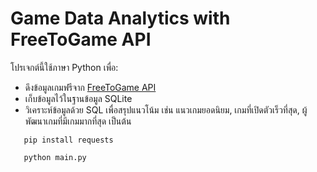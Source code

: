 # Game Data Analytics with FreeToGame API

โปรเจกต์นี้ใช้ภาษา Python เพื่อ:

- ดึงข้อมูลเกมฟรีจาก [FreeToGame API](https://www.freetogame.com/api-doc)
- เก็บข้อมูลไว้ในฐานข้อมูล SQLite
- วิเคราะห์ข้อมูลด้วย SQL เพื่อสรุปแนวโน้ม เช่น แนวเกมยอดนิยม, เกมที่เปิดตัวเร็วที่สุด, ผู้พัฒนาเกมที่มีเกมมากที่สุด เป็นต้น

```
   pip install requests
```
```
   python main.py
```
